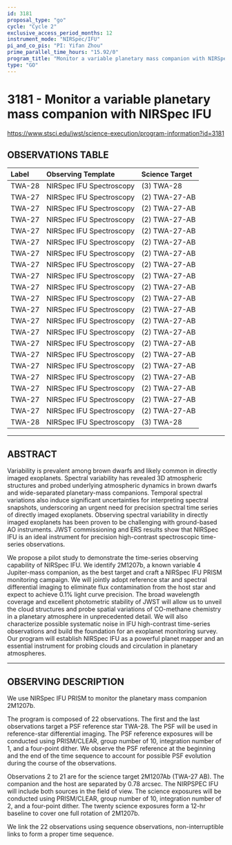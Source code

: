 ```yaml
---
id: 3181
proposal_type: "go"
cycle: "Cycle 2"
exclusive_access_period_months: 12
instrument_mode: "NIRSpec/IFU"
pi_and_co_pis: "PI: Yifan Zhou"
prime_parallel_time_hours: "15.92/0"
program_title: "Monitor a variable planetary mass companion with NIRSpec IFU"
type: "GO"
---
```

# 3181 - Monitor a variable planetary mass companion with NIRSpec IFU
https://www.stsci.edu/jwst/science-execution/program-information?id=3181
## OBSERVATIONS TABLE
| Label   | Observing Template      | Science Target  |
| :------ | :---------------------- | :-------------- |
| TWA-28  | NIRSpec IFU Spectroscopy | (3) TWA-28      |
| TWA-27  | NIRSpec IFU Spectroscopy | (2) TWA-27-AB   |
| TWA-27  | NIRSpec IFU Spectroscopy | (2) TWA-27-AB   |
| TWA-27  | NIRSpec IFU Spectroscopy | (2) TWA-27-AB   |
| TWA-27  | NIRSpec IFU Spectroscopy | (2) TWA-27-AB   |
| TWA-27  | NIRSpec IFU Spectroscopy | (2) TWA-27-AB   |
| TWA-27  | NIRSpec IFU Spectroscopy | (2) TWA-27-AB   |
| TWA-27  | NIRSpec IFU Spectroscopy | (2) TWA-27-AB   |
| TWA-27  | NIRSpec IFU Spectroscopy | (2) TWA-27-AB   |
| TWA-27  | NIRSpec IFU Spectroscopy | (2) TWA-27-AB   |
| TWA-27  | NIRSpec IFU Spectroscopy | (2) TWA-27-AB   |
| TWA-27  | NIRSpec IFU Spectroscopy | (2) TWA-27-AB   |
| TWA-27  | NIRSpec IFU Spectroscopy | (2) TWA-27-AB   |
| TWA-27  | NIRSpec IFU Spectroscopy | (2) TWA-27-AB   |
| TWA-27  | NIRSpec IFU Spectroscopy | (2) TWA-27-AB   |
| TWA-27  | NIRSpec IFU Spectroscopy | (2) TWA-27-AB   |
| TWA-27  | NIRSpec IFU Spectroscopy | (2) TWA-27-AB   |
| TWA-27  | NIRSpec IFU Spectroscopy | (2) TWA-27-AB   |
| TWA-27  | NIRSpec IFU Spectroscopy | (2) TWA-27-AB   |
| TWA-27  | NIRSpec IFU Spectroscopy | (2) TWA-27-AB   |
| TWA-27  | NIRSpec IFU Spectroscopy | (2) TWA-27-AB   |
| TWA-28  | NIRSpec IFU Spectroscopy | (3) TWA-28      |

---

## ABSTRACT

Variability is prevalent among brown dwarfs and likely common in directly imaged exoplanets. Spectral variability has revealed 3D atmospheric structures and probed underlying atmospheric dynamics in brown dwarfs and wide-separated planetary-mass companions. Temporal spectral variations also induce significant uncertainties for interpreting spectral snapshots, underscoring an urgent need for precision spectral time series of directly imaged exoplanets. Observing spectral variability in directly imaged exoplanets has been proven to be challenging with ground-based AO instruments. JWST commissioning and ERS results show that NIRSpec IFU is an ideal instrument for precision high-contrast spectroscopic time-series observations.

We propose a pilot study to demonstrate the time-series observing capability of NIRSpec IFU. We identify 2M1207b, a known variable 4 Jupiter-mass companion, as the best target and craft a NIRSpec IFU PRISM monitoring campaign. We will jointly adopt reference star and spectral differential imaging to eliminate flux contamination from the host star and expect to achieve 0.1% light curve precision. The broad wavelength coverage and excellent photometric stability of JWST will allow us to unveil the cloud structures and probe spatial variations of CO-methane chemistry in a planetary atmosphere in unprecedented detail. We will also characterize possible systematic noise in IFU high-contrast time-series observations and build the foundation for an exoplanet monitoring survey. Our program will establish NIRSpec IFU as a powerful planet mapper and an essential instrument for probing clouds and circulation in planetary atmospheres.

---

## OBSERVING DESCRIPTION

We use NIRSpec IFU PRISM to monitor the planetary mass companion 2M1207b.

The program is composed of 22 observations. The first and the last observations target a PSF reference star TWA-28. The PSF will be used in reference-star differential imaging. The PSF reference exposures will be conducted using PRISM/CLEAR, group number of 10, integration number of 1, and a four-point dither. We observe the PSF reference at the beginning and the end of the time sequence to account for possible PSF evolution during the course of the observations.

Observations 2 to 21 are for the science target 2M1207Ab (TWA-27 AB). The companion and the host are separated by 0.78 arcsec. The NIRPSPEC IFU will include both sources in the field of view. The science exposures will be conducted using PRISM/CLEAR, group number of 10, integration number of 2, and a four-point dither. The twenty science exposures form a 12-hr baseline to cover one full rotation of 2M1207b.

We link the 22 observations using sequence observations, non-interruptible links to form a proper time sequence.